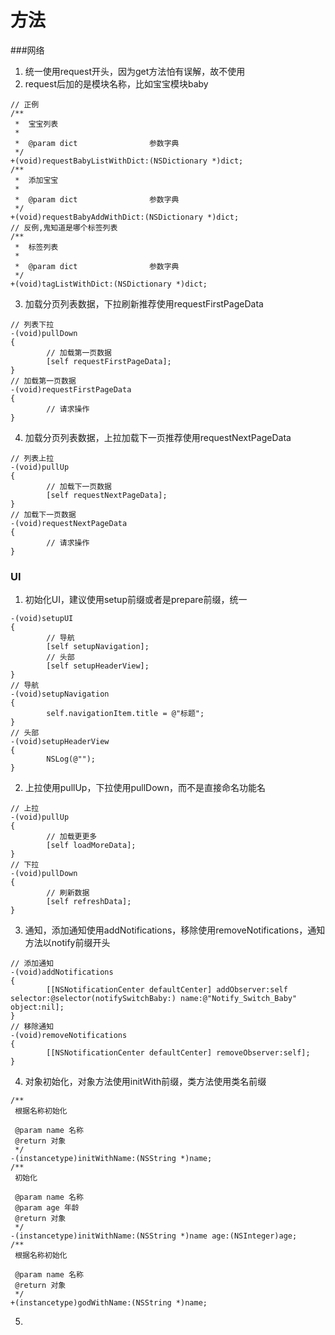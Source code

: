 # 方法

###网络
1. 统一使用request开头，因为get方法怕有误解，故不使用
2. request后加的是模块名称，比如宝宝模块baby
```objc
// 正例
/**
 *  宝宝列表
 *
 *  @param dict                参数字典
 */
+(void)requestBabyListWithDict:(NSDictionary *)dict;
/**
 *  添加宝宝
 *
 *  @param dict                参数字典
 */
+(void)requestBabyAddWithDict:(NSDictionary *)dict;
// 反例,鬼知道是哪个标签列表
/**
 *  标签列表
 *
 *  @param dict                参数字典
 */
+(void)tagListWithDict:(NSDictionary *)dict;
```
3. 加载分页列表数据，下拉刷新推荐使用requestFirstPageData
```objc
// 列表下拉
-(void)pullDown
{
        // 加载第一页数据
        [self requestFirstPageData];
}
// 加载第一页数据
-(void)requestFirstPageData
{
        // 请求操作
}
```
4. 加载分页列表数据，上拉加载下一页推荐使用requestNextPageData
```objc
// 列表上拉
-(void)pullUp
{
        // 加载下一页数据
        [self requestNextPageData];
}
// 加载下一页数据
-(void)requestNextPageData
{
        // 请求操作
}
```

### UI

1. 初始化UI，建议使用setup前缀或者是prepare前缀，统一
```objc
-(void)setupUI
{
        // 导航
        [self setupNavigation];
        // 头部
        [self setupHeaderView];
}
// 导航
-(void)setupNavigation
{
        self.navigationItem.title = @"标题";
}
// 头部
-(void)setupHeaderView
{
        NSLog(@"");
}
```
2. 上拉使用pullUp，下拉使用pullDown，而不是直接命名功能名
```objc
// 上拉
-(void)pullUp
{
        // 加载更更多
        [self loadMoreData];
}
// 下拉
-(void)pullDown
{
        // 刷新数据
        [self refreshData];
}
```
3. 通知，添加通知使用addNotifications，移除使用removeNotifications，通知方法以notify前缀开头
```objc
// 添加通知
-(void)addNotifications
{
        [[NSNotificationCenter defaultCenter] addObserver:self selector:@selector(notifySwitchBaby:) name:@"Notify_Switch_Baby" object:nil];
}
// 移除通知
-(void)removeNotifications
{
        [[NSNotificationCenter defaultCenter] removeObserver:self];
}
```
4. 对象初始化，对象方法使用initWith前缀，类方法使用类名前缀
```objc
/**
 根据名称初始化

 @param name 名称
 @return 对象
 */
-(instancetype)initWithName:(NSString *)name;
/**
 初始化

 @param name 名称
 @param age 年龄
 @return 对象
 */
-(instancetype)initWithName:(NSString *)name age:(NSInteger)age;
/**
 根据名称初始化

 @param name 名称
 @return 对象
 */
+(instancetype)godWithName:(NSString *)name;
```
5.
